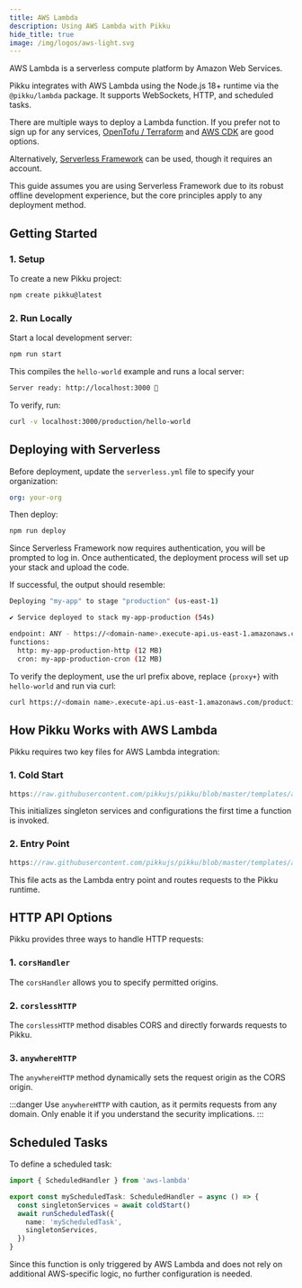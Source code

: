 ```yaml
---
title: AWS Lambda
description: Using AWS Lambda with Pikku
hide_title: true
image: /img/logos/aws-light.svg
---
```


<DocHeaderHero title={frontMatter.title} image={frontMatter.image} />

AWS Lambda is a serverless compute platform by Amazon Web Services.

Pikku integrates with AWS Lambda using the Node.js 18+ runtime via the `@pikku/lambda` package. It supports WebSockets, HTTP, and scheduled tasks.

There are multiple ways to deploy a Lambda function. If you prefer not to sign up for any services, [OpenTofu / Terraform](https://opentofu.org/) and [AWS CDK](https://docs.aws.amazon.com/serverless-application-model/latest/developerguide/serverless-cdk.html) are good options.

Alternatively, [Serverless Framework](https://www.serverless.com/) can be used, though it requires an account.

This guide assumes you are using Serverless Framework due to its robust offline development experience, but the core principles apply to any deployment method.

## Getting Started

### 1. Setup

To create a new Pikku project:

```bash npm2yarn
npm create pikku@latest
```

### 2. Run Locally

Start a local development server:

```bash npm2yarn
npm run start
```

This compiles the `hello-world` example and runs a local server:

```bash
Server ready: http://localhost:3000 🚀
```

To verify, run:

```bash
curl -v localhost:3000/production/hello-world
```

## Deploying with Serverless

Before deployment, update the `serverless.yml` file to specify your organization:

```yaml
org: your-org
```

Then deploy:

```bash npm2yarn
npm run deploy
```

Since Serverless Framework now requires authentication, you will be prompted to log in. Once authenticated, the deployment process will set up your stack and upload the code.

If successful, the output should resemble:

```bash
Deploying "my-app" to stage "production" (us-east-1)

✔ Service deployed to stack my-app-production (54s)

endpoint: ANY - https://<domain-name>.execute-api.us-east-1.amazonaws.com/production/{proxy+}
functions:
  http: my-app-production-http (12 MB)
  cron: my-app-production-cron (12 MB)
```

To verify the deployment, use the url prefix above, replace `{proxy+}` with `hello-world` and run via curl:

```bash
curl https://<domain name>.execute-api.us-east-1.amazonaws.com/production/hello-world
```

## How Pikku Works with AWS Lambda

Pikku requires two key files for AWS Lambda integration:

### 1. Cold Start

```typescript reference title="cold-start.ts"
https://raw.githubusercontent.com/pikkujs/pikku/blob/master/templates/aws-lambda/src/cold-start.ts
```

This initializes singleton services and configurations the first time a function is invoked.

### 2. Entry Point

```typescript reference title="start.ts"
https://raw.githubusercontent.com/pikkujs/pikku/blob/master/templates/aws-lambda/src/start.ts
```

This file acts as the Lambda entry point and routes requests to the Pikku runtime.

## HTTP API Options

Pikku provides three ways to handle HTTP requests:

### 1. `corsHandler`

The `corsHandler` allows you to specify permitted origins.

### 2. `corslessHTTP`

The `corslessHTTP` method disables CORS and directly forwards requests to Pikku.

### 3. `anywhereHTTP`

The `anywhereHTTP` method dynamically sets the request origin as the CORS origin.

:::danger
Use `anywhereHTTP` with caution, as it permits requests from any domain. Only enable it if you understand the security implications.
:::

## Scheduled Tasks

To define a scheduled task:

```typescript
import { ScheduledHandler } from 'aws-lambda'

export const myScheduledTask: ScheduledHandler = async () => {
  const singletonServices = await coldStart()
  await runScheduledTask({
    name: 'myScheduledTask',
    singletonServices,
  })
}
```

Since this function is only triggered by AWS Lambda and does not rely on additional AWS-specific logic, no further configuration is needed.
